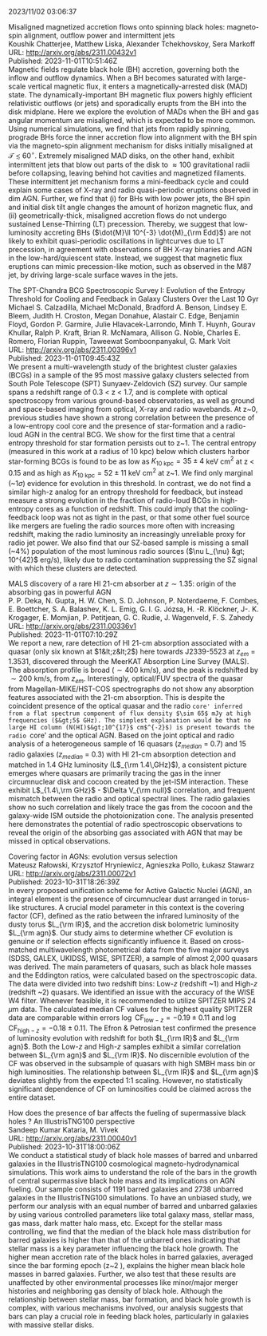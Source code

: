 2023/11/02 03:06:37  

Misaligned magnetized accretion flows onto spinning black holes:
  magneto-spin alignment, outflow power and intermittent jets  
Koushik Chatterjee, Matthew Liska, Alexander Tchekhovskoy, Sera Markoff  
URL: http://arxiv.org/abs/2311.00432v1  
Published: 2023-11-01T10:51:46Z  
  Magnetic fields regulate black hole (BH) accretion, governing both the inflow and outflow dynamics. When a BH becomes saturated with large-scale vertical magnetic flux, it enters a magnetically-arrested disk (MAD) state. The dynamically-important BH magnetic flux powers highly efficient relativistic outflows (or jets) and sporadically erupts from the BH into the disk midplane. Here we explore the evolution of MADs when the BH and gas angular momentum are misaligned, which is expected to be more common. Using numerical simulations, we find that jets from rapidly spinning, prograde BHs force the inner accretion flow into alignment with the BH spin via the magneto-spin alignment mechanism for disks initially misaligned at $\mathcal{T}\lesssim 60^{\circ}$. Extremely misaligned MAD disks, on the other hand, exhibit intermittent jets that blow out parts of the disk to $\approx 100$ gravitational radii before collapsing, leaving behind hot cavities and magnetized filaments. These intermittent jet mechanism forms a mini-feedback cycle and could explain some cases of X-ray and radio quasi-periodic eruptions observed in dim AGN. Further, we find that (i) for BHs with low power jets, the BH spin and initial disk tilt angle changes the amount of horizon magnetic flux, and (ii) geometrically-thick, misaligned accretion flows do not undergo sustained Lense-Thirring (LT) precession. Thereby, we suggest that low-luminosity accreting BHs ($\dot{M}\ll 10^{-3} \dot{M}_{\rm Edd}$) are not likely to exhibit quasi-periodic oscillations in lightcurves due to LT precession, in agreement with observations of BH X-ray binaries and AGN in the low-hard/quiescent state. Instead, we suggest that magnetic flux eruptions can mimic precession-like motion, such as observed in the M87 jet, by driving large-scale surface waves in the jets.   

The SPT-Chandra BCG Spectroscopic Survey I: Evolution of the Entropy
  Threshold for Cooling and Feedback in Galaxy Clusters Over the Last 10 Gyr  
Michael S. Calzadilla, Michael McDonald, Bradford A. Benson, Lindsey E. Bleem, Judith H. Croston, Megan Donahue, Alastair C. Edge, Benjamin Floyd, Gordon P. Garmire, Julie Hlavacek-Larrondo, Minh T. Huynh, Gourav Khullar, Ralph P. Kraft, Brian R. McNamara, Allison G. Noble, Charles E. Romero, Florian Ruppin, Taweewat Somboonpanyakul, G. Mark Voit  
URL: http://arxiv.org/abs/2311.00396v1  
Published: 2023-11-01T09:45:43Z  
  We present a multi-wavelength study of the brightest cluster galaxies (BCGs) in a sample of the 95 most massive galaxy clusters selected from South Pole Telescope (SPT) Sunyaev-Zeldovich (SZ) survey. Our sample spans a redshift range of 0.3 &lt; z &lt; 1.7, and is complete with optical spectroscopy from various ground-based observatories, as well as ground and space-based imaging from optical, X-ray and radio wavebands. At z~0, previous studies have shown a strong correlation between the presence of a low-entropy cool core and the presence of star-formation and a radio-loud AGN in the central BCG. We show for the first time that a central entropy threshold for star formation persists out to z~1. The central entropy (measured in this work at a radius of 10 kpc) below which clusters harbor star-forming BCGs is found to be as low as $K_\mathrm{10 ~ kpc} = 35 \pm 4$ keV cm$^2$ at z &lt; 0.15 and as high as $K_\mathrm{10 ~ kpc} = 52 \pm 11$ keV cm$^2$ at z~1. We find only marginal (~1$\sigma$) evidence for evolution in this threshold. In contrast, we do not find a similar high-z analog for an entropy threshold for feedback, but instead measure a strong evolution in the fraction of radio-loud BCGs in high-entropy cores as a function of redshift. This could imply that the cooling-feedback loop was not as tight in the past, or that some other fuel source like mergers are fueling the radio sources more often with increasing redshift, making the radio luminosity an increasingly unreliable proxy for radio jet power. We also find that our SZ-based sample is missing a small (~4%) population of the most luminous radio sources ($\nu L_{\nu} &gt; 10^{42}$ erg/s), likely due to radio contamination suppressing the SZ signal with which these clusters are detected.   

MALS discovery of a rare HI 21-cm absorber at $z\sim1.35$: origin of the
  absorbing gas in powerful AGN  
P. P. Deka, N. Gupta, H. W. Chen, S. D. Johnson, P. Noterdaeme, F. Combes, E. Boettcher, S. A. Balashev, K. L. Emig, G. I. G. Józsa, H. -R. Klöckner, J-. K. Krogager, E. Momjian, P. Petitjean, G. C. Rudie, J. Wagenveld, F. S. Zahedy  
URL: http://arxiv.org/abs/2311.00336v1  
Published: 2023-11-01T07:10:29Z  
  We report a new, rare detection of HI 21-cm absorption associated with a quasar (only six known at $1&lt;z&lt;2$) here towards J2339-5523 at $z_{em}$ = 1.3531, discovered through the MeerKAT Absorption Line Survey (MALS). The absorption profile is broad ($\sim 400$ km/s), and the peak is redshifted by $\sim 200$ km/s, from $z_{em}$. Interestingly, optical/FUV spectra of the quasar from Magellan-MIKE/HST-COS spectrographs do not show any absorption features associated with the 21-cm absorption. This is despite the coincident presence of the optical quasar and the radio `core' inferred from a flat spectrum component of flux density $\sim 65$ mJy at high frequencies ($&gt;5$ GHz). The simplest explanation would be that no large HI column (N(HI)$&gt;10^{17}$ cm$^{-2}$) is present towards the radio `core' and the optical AGN. Based on the joint optical and radio analysis of a heterogeneous sample of 16 quasars ($z_{median}$ = 0.7) and 15 radio galaxies ($z_{median}$ = 0.3) with HI 21-cm absorption detection and matched in 1.4 GHz luminosity (L$_{\rm 1.4\,GHz}$), a consistent picture emerges where quasars are primarily tracing the gas in the inner circumnuclear disk and cocoon created by the jet-ISM interaction. These exhibit L$_{1.4\,\rm GHz}$ - $\Delta V_{\rm null}$ correlation, and frequent mismatch between the radio and optical spectral lines. The radio galaxies show no such correlation and likely trace the gas from the cocoon and the galaxy-wide ISM outside the photoionization cone. The analysis presented here demonstrates the potential of radio spectroscopic observations to reveal the origin of the absorbing gas associated with AGN that may be missed in optical observations.   

Covering factor in AGNs: evolution versus selection  
Mateusz Rałowski, Krzysztof Hryniewicz, Agnieszka Pollo, Łukasz Stawarz  
URL: http://arxiv.org/abs/2311.00072v1  
Published: 2023-10-31T18:26:39Z  
  In every proposed unification scheme for Active Galactic Nuclei (AGN), an integral element is the presence of circumnuclear dust arranged in torus-like structures. A crucial model parameter in this context is the covering factor (CF), defined as the ratio between the infrared luminosity of the dusty torus $L_{\rm IR}$, and the accretion disk bolometric luminosity $L_{\rm agn}$. Our study aims to determine whether CF evolution is genuine or if selection effects significantly influence it. Based on cross-matched multiwavelength photometrical data from the five major surveys (SDSS, GALEX, UKIDSS, WISE, SPITZER), a sample of almost 2,000 quasars was derived. The main parameters of quasars, such as black hole masses and the Eddington ratios, were calculated based on the spectroscopic data. The data were divided into two redshift bins: Low-$z$ (redshift ~1) and High-$z$ (redshift ~2) quasars.   We identified an issue with the accuracy of the WISE W4 filter. Whenever feasible, it is recommended to utilize SPITZER MIPS 24 $\mu$m data. The calculated median CF values for the highest quality SPITZER data are comparable within errors $\log$ CF$_{\textrm{low}-z} = -0.19\pm 0.11$ and $\log$ CF$_{\textrm{high}-z}= -0.18\pm 0.11$. The Efron &amp; Petrosian test confirmed the presence of luminosity evolution with redshift for both $L_{\rm IR}$ and $L_{\rm agn}$. Both the Low-$z$ and High-$z$ samples exhibit a similar correlation between $L_{\rm agn}$ and $L_{\rm IR}$. No discernible evolution of the CF was observed in the subsample of quasars with high SMBH mass bin or high luminosities. The relationship between $L_{\rm IR}$ and $L_{\rm agn}$ deviates slightly from the expected 1:1 scaling. However, no statistically significant dependence of CF on luminosities could be claimed across the entire dataset.   

How does the presence of bar affects the fueling of supermassive black
  holes ? An IllustrisTNG100 perspective  
Sandeep Kumar Kataria, M. Vivek  
URL: http://arxiv.org/abs/2311.00040v1  
Published: 2023-10-31T18:00:06Z  
  We conduct a statistical study of black hole masses of barred and unbarred galaxies in the IllustrisTNG100 cosmological magneto-hydrodynamical simulations. This work aims to understand the role of the bars in the growth of central supermassive black hole mass and its implications on AGN fueling. Our sample consists of 1191 barred galaxies and 2738 unbarred galaxies in the IllustrisTNG100 simulations. To have an unbiased study, we perform our analysis with an equal number of barred and unbarred galaxies by using various controlled parameters like total galaxy mass, stellar mass, gas mass, dark matter halo mass, etc. Except for the stellar mass controlling, we find that the median of the black hole mass distribution for barred galaxies is higher than that of the unbarred ones indicating that stellar mass is a key parameter influencing the black hole growth. The higher mean accretion rate of the black holes in barred galaxies, averaged since the bar forming epoch (z~2 ), explains the higher mean black hole masses in barred galaxies. Further, we also test that these results are unaffected by other environmental processes like minor/major merger histories and neighboring gas density of black hole. Although the relationship between stellar mass, bar formation, and black hole growth is complex, with various mechanisms involved, our analysis suggests that bars can play a crucial role in feeding black holes, particularly in galaxies with massive stellar disks.   

